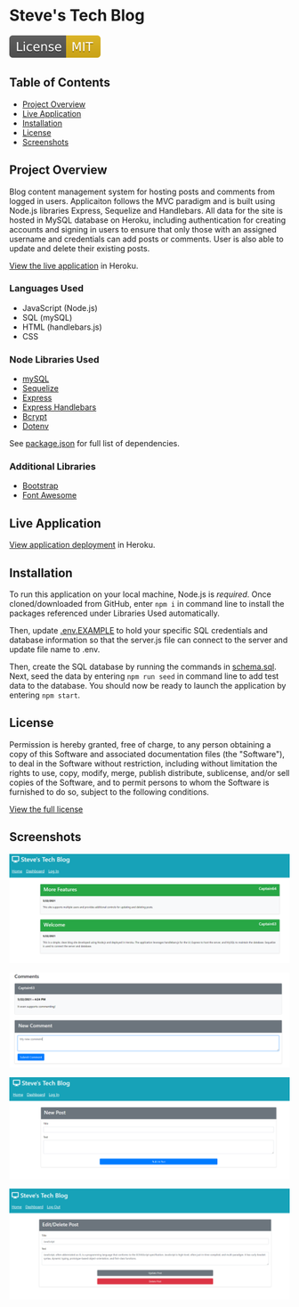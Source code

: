 # Steve's Tech Blog

![MIT license badge](./screenshots/mit-license.svg)

## Table of Contents
- [Project Overview](#project-overview) 
- [Live Application](#live-application)
- [Installation](#installation)
- [License](#license)
- [Screenshots](#screenshots)

## Project Overview
Blog content management system for hosting posts and comments from logged in users. Applicaiton follows the MVC paradigm and is built using Node.js libraries Express, Sequelize and Handlebars. All data for the site is hosted in MySQL database on Heroku, including authentication for creating accounts and signing in users to ensure that only those with an assigned username and credentials can add posts or comments. User is also able to update and delete their existing posts.

[View the live application](https://captain63-tech-blog.herokuapp.com/) in Heroku.

### Languages Used
- JavaScript (Node.js)
- SQL (mySQL)
- HTML (handlebars.js)
- CSS

### Node Libraries Used
- [mySQL](https://www.npmjs.com/package/mysql)
- [Sequelize](https://www.npmjs.com/package/sequelize)
- [Express](https://www.npmjs.com/package/express)
- [Express Handlebars](https://www.npmjs.com/package/express-handlebars)
- [Bcrypt](https://www.npmjs.com/package/bcrypt)
- [Dotenv](https://www.npmjs.com/package/dotenv)

See [package.json](./package.json) for full list of dependencies.

### Additional Libraries
- [Bootstrap](https://getbootstrap.com/)
- [Font Awesome](https://fontawesome.com/)

## Live Application
[View application deployment](https://stephentechblog.com/) in Heroku.

## Installation
To run this application on your local machine, Node.js is _required_. Once cloned/downloaded from GitHub, enter ```npm i``` in command line to install the packages referenced under Libraries Used automatically. 

Then, update [.env.EXAMPLE](./.env.EXAMPLE) to hold your specific SQL credentials and database information so that the server.js file can connect to the server and update file name to .env. 

Then, create the SQL database by running the commands in [schema.sql](./db/schema.sql). Next, seed the data by entering ```npm run seed``` in command line to add test data to the database. You should now be ready to launch the application by entering ```npm start```.


## License
Permission is hereby granted, free of charge, to any person obtaining a copy of this Software and associated documentation files (the "Software"), to deal in the Software without  restriction, including without limitation the rights to use, copy, modify, merge, publish distribute, sublicense, and/or sell copies of the Software, and to permit persons to whom the Software is furnished to do so, subject to the following conditions.

[View the full license](./LICENSE)

## Screenshots

![Home page view with posts](./screenshots/homepage.png)

![Post view for adding comment](./screenshots/comments.png)

![Dashboard view for drafting post](./screenshots/new-post.png)

![Dashboard view for updating/deleting post](./screenshots/edit-delete-post.png)
